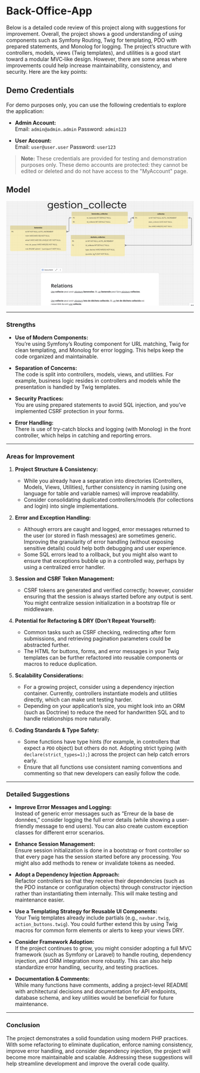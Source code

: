 # Back-Office-App

Below is a detailed code review of this project along with suggestions for improvement. Overall, the project shows a good understanding of using components such as Symfony Routing, Twig for templating, PDO with prepared statements, and Monolog for logging. The project’s structure with controllers, models, views (Twig templates), and utilities is a good start toward a modular MVC‐like design. However, there are some areas where improvements could help increase maintainability, consistency, and security. Here are the key points:

## Demo Credentials

For demo purposes only, you can use the following credentials to explore the application:

- **Admin Account:**  
  Email: `admin@admin.admin`
  Password: `admin123`

- **User Account:**  
  Email: `user@user.user`
  Password: `user123`

> **Note:** These credentials are provided for testing and demonstration purposes only. These demo accounts are protected: they cannot be edited or deleted and do not have access to the "MyAccount" page.


## Model

![Model](./public/Assets/Images/model.png)

---

### Strengths

- **Use of Modern Components:**  
  You’re using Symfony’s Routing component for URL matching, Twig for clean templating, and Monolog for error logging. This helps keep the code organized and maintainable.

- **Separation of Concerns:**  
  The code is split into controllers, models, views, and utilities. For example, business logic resides in controllers and models while the presentation is handled by Twig templates.

- **Security Practices:**  
  You are using prepared statements to avoid SQL injection, and you’ve implemented CSRF protection in your forms.

- **Error Handling:**  
  There is use of try-catch blocks and logging (with Monolog) in the front controller, which helps in catching and reporting errors.

---

### Areas for Improvement

1. **Project Structure & Consistency:**

   - While you already have a separation into directories (Controllers, Models, Views, Utilities), further consistency in naming (using one language for table and variable names) will improve readability.
   - Consider consolidating duplicated controllers/models (for collections and login) into single implementations.

2. **Error and Exception Handling:**

   - Although errors are caught and logged, error messages returned to the user (or stored in flash messages) are sometimes generic. Improving the granularity of error handling (without exposing sensitive details) could help both debugging and user experience.
   - Some SQL errors lead to a rollback, but you might also want to ensure that exceptions bubble up in a controlled way, perhaps by using a centralized error handler.

3. **Session and CSRF Token Management:**

   - CSRF tokens are generated and verified correctly; however, consider ensuring that the session is always started before any output is sent. You might centralize session initialization in a bootstrap file or middleware.

4. **Potential for Refactoring & DRY (Don’t Repeat Yourself):**

   - Common tasks such as CSRF checking, redirecting after form submissions, and retrieving pagination parameters could be abstracted further.
   - The HTML for buttons, forms, and error messages in your Twig templates can be further refactored into reusable components or macros to reduce duplication.

5. **Scalability Considerations:**

   - For a growing project, consider using a dependency injection container. Currently, controllers instantiate models and utilities directly, which can make unit testing harder.
   - Depending on your application’s size, you might look into an ORM (such as Doctrine) to reduce the need for handwritten SQL and to handle relationships more naturally.

6. **Coding Standards & Type Safety:**
   - Some functions have type hints (for example, in controllers that expect a `PDO` object) but others do not. Adopting strict typing (with `declare(strict_types=1);`) across the project can help catch errors early.
   - Ensure that all functions use consistent naming conventions and commenting so that new developers can easily follow the code.

---

### Detailed Suggestions

- **Improve Error Messages and Logging:**  
  Instead of generic error messages such as “Erreur de la base de données,” consider logging the full error details (while showing a user-friendly message to end users). You can also create custom exception classes for different error scenarios.

- **Enhance Session Management:**  
  Ensure session initialization is done in a bootstrap or front controller so that every page has the session started before any processing. You might also add methods to renew or invalidate tokens as needed.

- **Adopt a Dependency Injection Approach:**  
  Refactor controllers so that they receive their dependencies (such as the PDO instance or configuration objects) through constructor injection rather than instantiating them internally. This will make testing and maintenance easier.

- **Use a Templating Strategy for Reusable UI Components:**  
  Your Twig templates already include partials (e.g., `navbar.twig`, `action_buttons.twig`). You could further extend this by using Twig macros for common form elements or alerts to keep your views DRY.

- **Consider Framework Adoption:**  
  If the project continues to grow, you might consider adopting a full MVC framework (such as Symfony or Laravel) to handle routing, dependency injection, and ORM integration more robustly. This can also help standardize error handling, security, and testing practices.

- **Documentation & Comments:**  
  While many functions have comments, adding a project-level README with architectural decisions and documentation for API endpoints, database schema, and key utilities would be beneficial for future maintenance.

---

### Conclusion

The project demonstrates a solid foundation using modern PHP practices. With some refactoring to eliminate duplication, enforce naming consistency, improve error handling, and consider dependency injection, the project will become more maintainable and scalable. Addressing these suggestions will help streamline development and improve the overall code quality.

